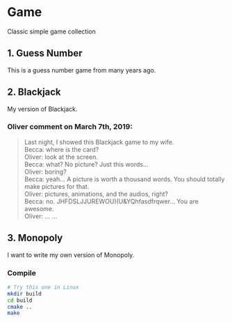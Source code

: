 # Game
Classic simple game collection

## 1. Guess Number 
This is a guess number game from many years ago.<br />

## 2. Blackjack
My version of Blackjack.<br />
### Oliver comment on March 7th, 2019: <br />
> Last night, I showed this Blackjack game to my wife. <br />
Becca: where is the card? <br />
Oliver: look at the screen. <br />
Becca: what? No picture? Just this words... <br />
Oliver: boring? <br />
Becca: yeah... A picture is worth a thousand words. You should totally make pictures for that. <br />
Oliver: pictures, animations, and the audios, right? <br />
Becca: no. JHFDSLJJUREWOU)(U&YQhfasdfrqwer... You are awesome. <br />
Oliver: ... ... <br />

## 3. Monopoly
I want to write my own version of Monopoly.<br />

### Compile

``` bash
# Try this one in Linux
mkdir build
cd build
cmake ..
make
```